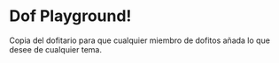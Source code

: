 # Dof Playground!

Copia del dofitario para que cualquier miembro de dofitos añada lo que desee de cualquier tema.
